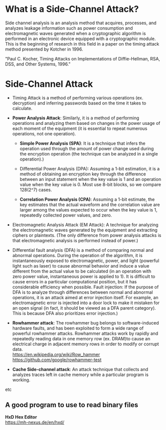 # What is a Side-Channel Attack?
Side channel analysis is an analysis method that acquires, processes, and analyzes leakage information such as power consumption and electromagnetic waves generated when a cryptographic algorithm is performed in an electronic device equipped with a cryptographic module. This is the beginning of research in this field in a paper on the timing attack method presented by Kotcher in 1996.   

"Paul C. Kocher, Timing Attacks on Implementations of Diffie-Hellman, RSA, DSS, and Other Systems, 1996."

# Side-Channel Attack 
- Timing Attack is a method of performing various operations (ex. decryption) and inferring passwords based on the time it takes to calculate.   

- **Power Analysis Attack**: Similarly, it is a method of performing operations and analyzing them based on changes in the power usage of each moment of the equipment (it is essential to repeat numerous operations, not one operation).

    - **Simple Power Analysis (SPA)**: It is a technique that infers the operation used through the amount of power change used during the encryption operation (the technique can be analyzed in a single operation).)

    - Differential Power Analysis (DPA): Assuming a 1-bit estimation, it is a method of obtaining an encryption key through the difference between an input statement when the key value is 1 and an operation value when the key value is 0. Most use 8-bit blocks, so we compare 128(2^7) cases.
    
    - **Correlation Power Analysis (CPA)**: Assuming a 1-bit estimate, the key estimates that the actual waveform and the correlation value are larger among the values expected to occur when the key value is 1, repeatedly collected power values, and zero.

- Electromagnetic Analysis Attack (EM Attack): A technique for analyzing the electromagnetic waves generated by the equipment and extracting ciphers or plaintexts. (The only difference from power analysis attacks is that electromagnetic analysis is performed instead of power.)

- Differential fault analysis (DFA) is a method of comparing normal and abnormal operations. During the operation of the algorithm, it is instantaneously exposed to electromagnetic, power, and light (powerful light such as laser) to cause abnormal behavior and induce a value different from the actual value to be calculated (in an operation with zero power value, instantaneous power is applied to 1). It is difficult to cause errors in a particular computational position, but it has considerable efficiency when possible.
Fault injection: If the purpose of DFA is to analyze through differences between normal and abnormal operations, it is an attack aimed at error injection itself. For example, an electromagnetic error is injected into a door lock to make it mistaken for an open signal (in fact, it should be viewed as a DFA parent category). This is because DFA also prioritizes error injection.)

- **Rowhammer attack**: The rowhammer bug belongs to software-induced hardware faults, and has been exploited to form a wide range of powerful rowhammer attacks. Rowhammer attacks work by rapidly and repeatedly reading data in one memory row (ex. DRAM)to cause an electrical charge in adjacent memory rows in order to modify or corrupt data.   
https://en.wikipedia.org/wiki/Row_hammer   
https://github.com/google/rowhammer-test

- **Cache Side-channel attack**: An attack technique that collects and analyzes traces left in cache memory while a particular program is working.   

etc

## A good program to use to read binary files
**HxD Hex Editor**\
https://mh-nexus.de/en/hxd/